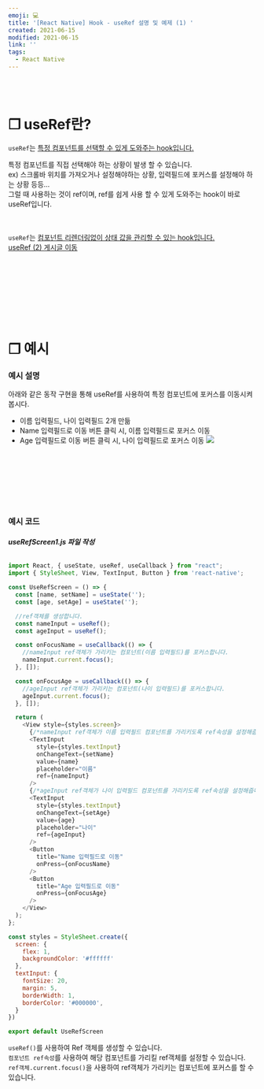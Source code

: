 ```yaml
---
emoji: 💻
title: '[React Native] Hook - useRef 설명 및 예제 (1) '
created: 2021-06-15
modified: 2021-06-15
link: ''
tags:
  - React Native
---
```

<br></br>





# **❐ useRef란?**
`useRef`는 <u>특정 컴포넌트를 선택할 수 있게 도와주는 hook입니다.</u>  

특정 컴포넌트를 직접 선택해야 하는 상황이 발생 할 수 있습니다.  
ex) 스크롤바 위치를 가져오거나 설정해야하는 상황, 입력필드에 포커스를 설정해야 하는 상황 등등...  
그럴 때 사용하는 것이 ref이며, ref를 쉽게 사용 할 수 있게 도와주는 hook이 바로 useRef입니다.  
<br></br>

`useRef`는 <u>컴포넌트 리렌더링없이 상태 값을 관리할 수 있는 hook입니다.</u>  
[useRef (2) 게시글 이동](https://zdlath.github.io/react-native-useref2)  
<br></br><br></br><br></br><br></br>





# **❐ 예시**
### **예시 설명**
아래와 같은 동작 구현을 통해 useRef를 사용하여 특정 컴포넌트에 포커스를 이동시켜 봅시다.
- 이름 입력필드, 나이 입력필드 2개 만듦
- Name 입력필드로 이동 버튼 클릭 시, 이름 입력필드로 포커스 이동
- Age 입력필드로 이동 버튼 클릭 시, 나이 입력필드로 포커스 이동
![](/assets/react-native-useref1.gif)
<br></br><br></br><br></br><br></br>





### **예시 코드**
###### **useRefScreen1.js 파일 작성**
```javascript
import React, { useState, useRef, useCallback } from "react";
import { StyleSheet, View, TextInput, Button } from 'react-native';

const UseRefScreen = () => {
  const [name, setName] = useState('');
  const [age, setAge] = useState('');

  //ref객체를 생성합니다.
  const nameInput = useRef();
  const ageInput = useRef();

  const onFocusName = useCallback(() => {
    //nameInput ref객체가 가리키는 컴포넌트(이름 입력필드)를 포커스합니다.
    nameInput.current.focus();
  }, []);

  const onFocusAge = useCallback(() => {
    //ageInput ref객체가 가리키는 컴포넌트(나이 입력필드)를 포커스합니다.
    ageInput.current.focus();
  }, []);

  return (
    <View style={styles.screen}>
      {/*nameInput ref객체가 이름 입력필드 컴포넌트를 가리키도록 ref속성을 설정해줍니다.*/}
      <TextInput
        style={styles.textInput}
        onChangeText={setName}
        value={name}
        placeholder="이름"
        ref={nameInput}
      />
      {/*ageInput ref객체가 나이 입력필드 컴포넌트를 가리키도록 ref속성을 설정해줍니다.*/}
      <TextInput
        style={styles.textInput}
        onChangeText={setAge}
        value={age}
        placeholder="나이"
        ref={ageInput}
      />      
      <Button
        title="Name 입력필드로 이동"
        onPress={onFocusName}
      />
      <Button
        title="Age 입력필드로 이동"
        onPress={onFocusAge}
      />
    </View>
  );
};

const styles = StyleSheet.create({
  screen: {
    flex: 1,
    backgroundColor: '#ffffff'
  },
  textInput: {
    fontSize: 20,
    margin: 5,
    borderWidth: 1,
    borderColor: '#000000',
  }
})

export default UseRefScreen
```
`useRef()`를 사용하여 Ref 객체를 생성할 수 있습니다.  
`컴포넌트 ref속성`를 사용하여 해당 컴포넌트를 가리킬 ref객체를 설정할 수 있습니다.  
`ref객체.current.focus()`을 사용하여 ref객체가 가리키는 컴포넌트에 포커스를 할 수 있습니다.
<br></br><br></br>